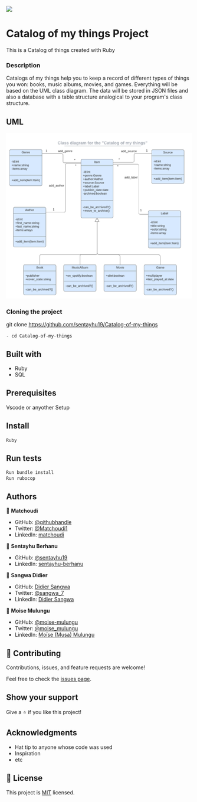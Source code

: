 
![](https://img.shields.io/badge/Microverse-blueviolet)
# Catalog of my things Project

This is a Catalog of things created with Ruby

### Description
Catalogs of my things help you to keep a record of different types of things you won: books, music albums, movies, and games. Everything will be based on the UML class diagram. The data will be stored in JSON files and also a database with a table structure analogical to your program's class structure.


## UML
![](./image/catalog_of_my_things.png)

### Cloning the project

 git clone https://github.com/sentayhu19/Catalog-of-my-things <Your-Build-Directory>
``` 
- cd Catalog-of-my-things
```

## Built with
- Ruby
- SQL

## Prerequisites

Vscode or anyother
Setup
## Install
    Ruby
## Run tests
    Run bundle install
    Run rubocop

## Authors

👤 **Matchoudi**

- GitHub: [@githubhandle](https://github.com/LionRouge1)
- Twitter: [@Matchoudi1](https://twitter.com/Matchoudi1)
- LinkedIn: [matchoudi](https://linkedin.com/in/matchoudi)

👤 **Sentayhu Berhanu**

- GitHub: [@sentayhu19](https://github.com/sentayhu19)
- LinkedIn: [sentayhu-berhanu](https://www.linkedin.com/in/sentayhu-berhanu-6376579a/)

👤 **Sangwa Didier**

- GitHub: [Didier Sangwa](https://github.com/sangwa7)
- Twitter: [@sangwa_7](https://twitter.com/sangwa_7)
- LinkedIn: [Didier Sangwa](https://www.linkedin.com/in/didier-sangwa)


👤 **Moise Mulungu**
- GitHub: [@moise-mulungu](https://github.com/moise-mulungu)
- Twitter: [@moise_mulungu](https://twitter.com/moise_mulungu)
- LinkedIn: [Moïse (Musa) Mulungu](https://www.linkedin.com/in/moisemulungu/)


## 🤝 Contributing

Contributions, issues, and feature requests are welcome!

Feel free to check the [issues page](https://github.com/sentayhu19/Catalog-of-my-things/issues).

## Show your support

Give a ⭐️ if you like this project!

## Acknowledgments

- Hat tip to anyone whose code was used
- Inspiration
- etc

## 📝 License

This project is [MIT](./MIT.md) licensed.
